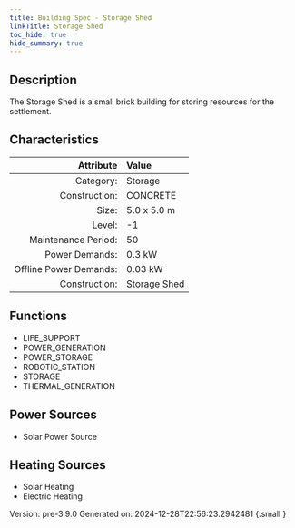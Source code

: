 ```yaml
---
title: Building Spec - Storage Shed
linkTitle: Storage Shed
toc_hide: true
hide_summary: true
---
```


## Description
The Storage Shed is a small brick building for storing resources for the settlement.

## Characteristics

| Attribute      | Value |
|--------:|:------|
|Category:|Storage|
|Construction:|CONCRETE|
|Size:|5.0 x 5.0 m|
|Level:|-1|
|Maintenance Period:|50|
|Power Demands:|0.3 kW|
|Offline Power Demands:|0.03 kW|
|Construction:|[Storage Shed](/docs/definitions/construction/storage-shed)|

## Functions
      
- LIFE_SUPPORT
- POWER_GENERATION
- POWER_STORAGE
- ROBOTIC_STATION
- STORAGE
- THERMAL_GENERATION


## Power Sources
      
- Solar Power Source

## Heating Sources

- Solar Heating
- Electric Heating

Version: pre-3.9.0 Generated on: 2024-12-28T22:56:23.2942481
{.small }